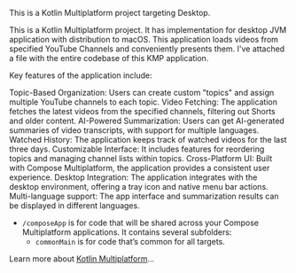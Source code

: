 This is a Kotlin Multiplatform project targeting Desktop.

This is a Kotlin Multiplatform project. It has implementation for desktop JVM application with distribution to macOS.
This application loads videos from specified YouTube Channels and conveniently presents them.
I've attached a file with the entire codebase of this KMP application.

Key features of the application include:

Topic-Based Organization: Users can create custom "topics" and assign multiple YouTube channels to each topic.
Video Fetching: The application fetches the latest videos from the specified channels, filtering out Shorts and older content.
AI-Powered Summarization: Users can get AI-generated summaries of video transcripts, with support for multiple languages.
Watched History: The application keeps track of watched videos for the last three days.
Customizable Interface: It includes features for reordering topics and managing channel lists within topics.
Cross-Platform UI: Built with Compose Multiplatform, the application provides a consistent user experience.
Desktop Integration: The application integrates with the desktop environment, offering a tray icon and native menu bar actions.
Multi-language support: The app interface and summarization results can be displayed in different languages.

* `/composeApp` is for code that will be shared across your Compose Multiplatform applications.
  It contains several subfolders:
  - `commonMain` is for code that’s common for all targets.



Learn more about [Kotlin Multiplatform](https://www.jetbrains.com/help/kotlin-multiplatform-dev/get-started.html)…